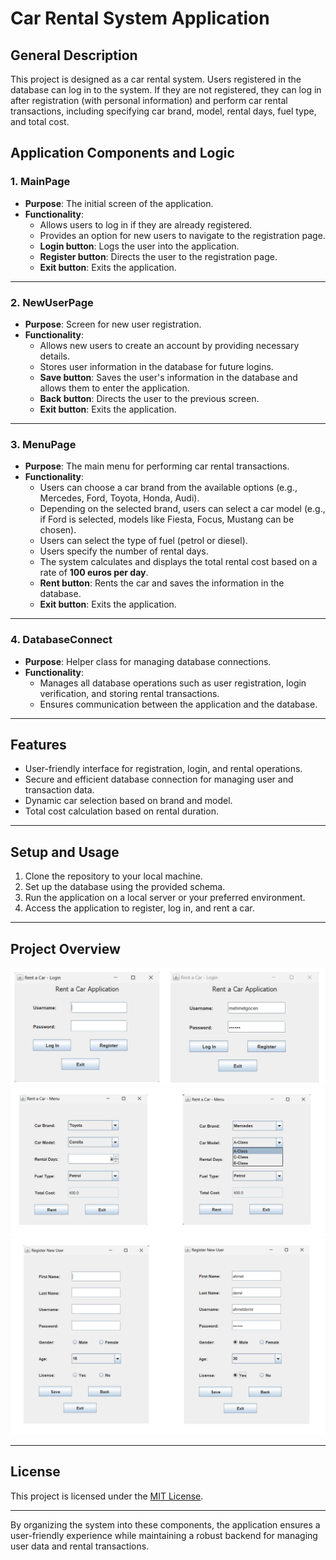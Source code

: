 # Car Rental System Application

## General Description
This project is designed as a car rental system. Users registered in the database can log in to the system. If they are not registered, they can log in after registration (with personal information) and perform car rental transactions, including specifying car brand, model, rental days, fuel type, and total cost.

## Application Components and Logic

### 1. **MainPage**
- **Purpose**: The initial screen of the application.
- **Functionality**:
  - Allows users to log in if they are already registered.
  - Provides an option for new users to navigate to the registration page.
  - **Login button**: Logs the user into the application.
  - **Register button**: Directs the user to the registration page.
  - **Exit button**: Exits the application.

---

### 2. **NewUserPage**
- **Purpose**: Screen for new user registration.
- **Functionality**:
  - Allows new users to create an account by providing necessary details.
  - Stores user information in the database for future logins.
  - **Save button**: Saves the user's information in the database and allows them to enter the application.
  - **Back button**: Directs the user to the previous screen.
  - **Exit button**: Exits the application.

---

### 3. **MenuPage**
- **Purpose**: The main menu for performing car rental transactions.
- **Functionality**:
  - Users can choose a car brand from the available options (e.g., Mercedes, Ford, Toyota, Honda, Audi).
  - Depending on the selected brand, users can select a car model (e.g., if Ford is selected, models like Fiesta, Focus, Mustang can be chosen).
  - Users can select the type of fuel (petrol or diesel).
  - Users specify the number of rental days.
  - The system calculates and displays the total rental cost based on a rate of **100 euros per day**.
  - **Rent button**: Rents the car and saves the information in the database.
  - **Exit button**: Exits the application.

---

### 4. **DatabaseConnect**
- **Purpose**: Helper class for managing database connections.
- **Functionality**:
  - Manages all database operations such as user registration, login verification, and storing rental transactions.
  - Ensures communication between the application and the database.

---

## Features
- User-friendly interface for registration, login, and rental operations.
- Secure and efficient database connection for managing user and transaction data.
- Dynamic car selection based on brand and model.
- Total cost calculation based on rental duration.

---

## Setup and Usage
1. Clone the repository to your local machine.
2. Set up the database using the provided schema.
3. Run the application on a local server or your preferred environment.
4. Access the application to register, log in, and rent a car.

---
## Project Overview
![Ekran görüntüsü](https://github.com/mehmetemingocen/Car-Rental-System-Application/blob/main/Project_Overview1.png?raw=true)
![Ekran görüntüsü](https://github.com/mehmetemingocen/Car-Rental-System-Application/blob/main/Project_Overview2.png?raw=true)
![Ekran görüntüsü](https://github.com/mehmetemingocen/Car-Rental-System-Application/blob/main/Project_Overview3.png?raw=true)


---


## License
This project is licensed under the [MIT License](LICENSE).

---

By organizing the system into these components, the application ensures a user-friendly experience while maintaining a robust backend for managing user data and rental transactions.
